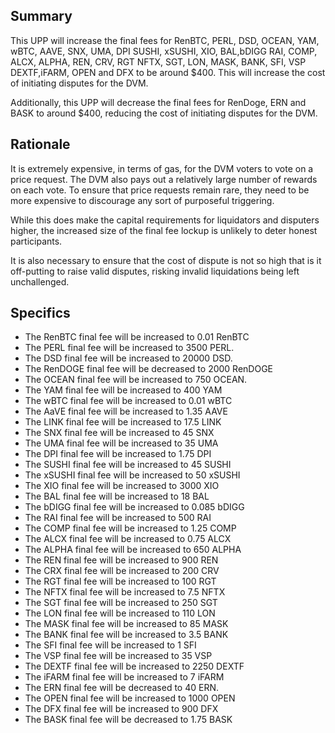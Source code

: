 ## Summary

This UPP will increase the final fees for RenBTC, PERL, DSD, OCEAN, YAM, wBTC, AAVE, SNX, UMA, DPI SUSHI, xSUSHI, XIO, BAL,bDIGG RAI, COMP, ALCX, ALPHA, REN, CRV, RGT NFTX, SGT, LON, MASK, BANK, SFI, VSP DEXTF,iFARM, OPEN and DFX  to be around $400. This will increase the cost of initiating disputes for the DVM.

Additionally, this UPP will decrease the final fees for RenDoge, ERN and BASK to around $400, reducing the cost of initiating disputes for the DVM.

## Rationale

It is extremely expensive, in terms of gas, for the DVM voters to vote on a price request. The DVM also pays out a relatively large number of rewards on each vote. To ensure that price requests remain rare, they need to be more expensive to discourage any sort of purposeful triggering.

While this does make the capital requirements for liquidators and disputers higher, the increased size of the final fee lockup is unlikely to deter honest participants.

It is also necessary to ensure that the cost of dispute is not so high that is it off-putting to raise valid disputes, risking invalid liquidations being left unchallenged.

## Specifics

  - The RenBTC final fee will be increased to 0.01 RenBTC
  - The PERL final fee will be increased to 3500 PERL. 
  - The DSD final fee will be increased to 20000 DSD. 
  - The RenDOGE final fee will be decreased to 2000 RenDOGE
  - The OCEAN final fee will be increased to 750 OCEAN.
  - The YAM final fee will be increased to 400 YAM
  - The wBTC final fee will be increased to 0.01 wBTC
  - The AaVE final fee will be increased to 1.35 AAVE
  - The LINK final fee will be increased to 17.5 LINK
  - The SNX final fee will be increased to 45 SNX
  - The UMA final fee will be increased to 35 UMA
  - The DPI final fee will be increased to 1.75 DPI
  - The SUSHI final fee will be increased to 45 SUSHI
  - The xSUSHI final fee will be increased to 50 xSUSHI
  - The XIO final fee will be increased to 3000 XIO
  - The BAL final fee will be increased to 18 BAL
  - The bDIGG final fee will be increased to 0.085 bDIGG
  - The RAI final fee will be increased to 500 RAI
  - The COMP final fee will be increased to 1.25 COMP
  - The ALCX final fee will be increased to 0.75 ALCX
  - The ALPHA final fee will be increased to 650 ALPHA
  - The REN final fee will be increased to 900 REN
  - The CRX final fee will be increased to 200 CRV
  - The RGT final fee will be increased to 100 RGT
  - The NFTX final fee will be increased to 7.5 NFTX
  - The SGT final fee will be increased to 250 SGT
  - The LON final fee will be increased to 110 LON
  - The MASK final fee will be increased to 85 MASK
  - The BANK final fee will be increased to 3.5 BANK
  - The SFI final fee will be increased to 1 SFI
  - The VSP final fee will be increased to 35 VSP
  - The DEXTF final fee will be increased to 2250 DEXTF
  - The iFARM final fee will be increased to 7 iFARM
  - The ERN final fee will be decreased to 40 ERN.
  - The OPEN final fee will be increased to 1000 OPEN
  - The DFX final fee will be increased to 900 DFX
  - The BASK final fee will be decreased to 1.75 BASK
